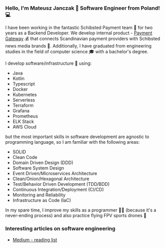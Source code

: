 ### Hello, I'm Mateusz Janczak 🥷 Software Engineer from Poland! 💻

I have been working in the fantastic Schibsted Payment team 🫶 for two years as a Backend Developer. We develop internal product - [Payment Gateway](https://www.schibsted.pl/news/payment-gateway-team/) 💰 that connects Scandinavian payment providers with Schibsted news media brands 📰. Additionally, I have graduated from engineering studies in the field of computer science 🎓 with a bachelor's degree.

I develop software/infrastructure 🔧 using: 

* Java
* Kotlin
* Typescript
* Docker
* Kubernetes
* Serverless
* Terraform
* Grafana
* Prometheus
* ELK Stack
* AWS Cloud

but the most important skills in software development are agnostic to programming language, so I am familiar with the following areas: 

* SOLID
* Clean Code
* Domain Driven Design (DDD)
* Software System Design
* Event Driven/Microservices Architecture
* Clean/Onion/Hexagonal Architecture
* Test/Behavior Driven Development (TDD/BDD)
* Continuous Integration/Deployment (CI/CD)
* Monitoring and Reliability
* Infrastructure as Code (IaC)

In my spare time, I improve my skills as a programmer 🧑‍💻 (because it's a never-ending process) and also practice flying FPV sports drones 🚁

### Interesting articles on software engineering
* [Medium - reading list](https://medium.com/@mateuszjanczak/list/lgtm-71bfb82bad81)
